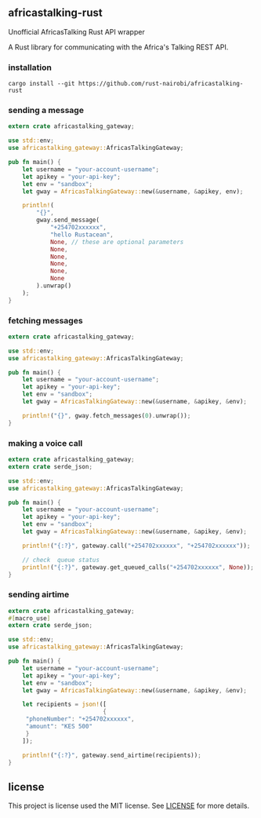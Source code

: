 ## africastalking-rust

Unofficial AfricasTalking Rust API wrapper

A Rust library for communicating with the Africa's Talking REST API.


### installation

```
cargo install --git https://github.com/rust-nairobi/africastalking-rust
```

### sending a message

```rust
extern crate africastalking_gateway;

use std::env;
use africastalking_gateway::AfricasTalkingGateway;

pub fn main() {
    let username = "your-account-username";
    let apikey = "your-api-key";
    let env = "sandbox";
    let gway = AfricasTalkingGateway::new(&username, &apikey, env);

    println!(
        "{}",
        gway.send_message(
            "+254702xxxxxx",
            "hello Rustacean",
            None, // these are optional parameters
            None,
            None,
            None,
            None,
            None
        ).unwrap()
    );
}
```

### fetching messages

```rust
extern crate africastalking_gateway;

use std::env;
use africastalking_gateway::AfricasTalkingGateway;

pub fn main() {
    let username = "your-account-username";
    let apikey = "your-api-key";
    let env = "sandbox";
    let gway = AfricasTalkingGateway::new(&username, &apikey, &env);

    println!("{}", gway.fetch_messages(0).unwrap());
}
```

### making a voice call

```rust
extern crate africastalking_gateway;
extern crate serde_json;

use std::env;
use africastalking_gateway::AfricasTalkingGateway;

pub fn main() {
    let username = "your-account-username";
    let apikey = "your-api-key";
    let env = "sandbox";
    let gway = AfricasTalkingGateway::new(&username, &apikey, &env);

    println!("{:?}", gateway.call("+254702xxxxxx", "+254702xxxxxx"));

    // check  queue status
    println!("{:?}", gateway.get_queued_calls("+254702xxxxxx", None));
}
```


### sending airtime

```rust
extern crate africastalking_gateway;
#[macro_use]
extern crate serde_json;

use std::env;
use africastalking_gateway::AfricasTalkingGateway;

pub fn main() {
    let username = "your-account-username";
    let apikey = "your-api-key";
    let env = "sandbox";
    let gway = AfricasTalkingGateway::new(&username, &apikey, &env);

    let recipients = json!([
                           {
     "phoneNumber": "+254702xxxxxx",
     "amount": "KES 500"
     }
    ]);

    println!("{:?}", gateway.send_airtime(recipients));
}
```

## license

This project is license used the MIT license. See [LICENSE](LICENSE) for more details.
